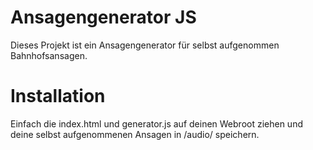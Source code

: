 # Ansagengenerator JS

Dieses Projekt ist ein Ansagengenerator für selbst aufgenommen Bahnhofsansagen.

# Installation

Einfach die index.html und generator.js auf deinen Webroot ziehen und deine selbst aufgenommenen Ansagen in /audio/ speichern. 
